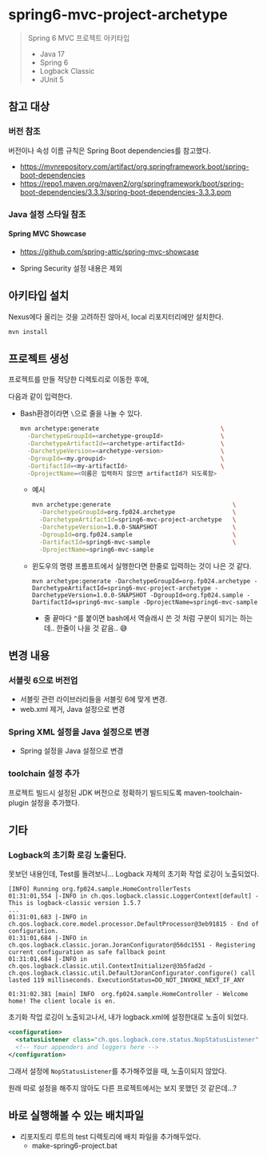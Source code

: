 # spring6-mvc-project-archetype

> Spring 6 MVC 프로젝트 아키타입
>
> * Java 17
> * Spring 6
> * Logback Classic
> * JUnit 5



## 참고 대상

### 버전 참조

버전이나 속성 이름 규칙은 Spring Boot dependencies를 참고했다.

* https://mvnrepository.com/artifact/org.springframework.boot/spring-boot-dependencies
* https://repo1.maven.org/maven2/org/springframework/boot/spring-boot-dependencies/3.3.3/spring-boot-dependencies-3.3.3.pom



### Java 설정 스타일 참조

#### Spring MVC Showcase

* https://github.com/spring-attic/spring-mvc-showcase

* Spring Security 설정 내용은 제외



## 아키타입 설치

Nexus에다 올리는 것을 고려하진 않아서, local 리포지터리에만 설치한다.

```sh
mvn install
```



## 프로젝트 생성

프로젝트를 만들 적당한 디렉토리로 이동한 후에,

다음과 같이 입력한다.

* Bash환경이라면 `\`으로 줄을 나눌 수 있다.

  ```bash
  mvn archetype:generate                                  \
    -DarchetypeGroupId=<archetype-groupId>                \
    -DarchetypeArtifactId=<archetype-artifactId>          \
    -DarchetypeVersion=<archetype-version>                \
    -DgroupId=<my.groupid>                                \
    -DartifactId=<my-artifactId>                          \
    -DprojectName=<이름은 입력하지 않으면 artifactId가 되도록함>
  ```

  * 예시

    ```bash
    mvn archetype:generate                                  \
      -DarchetypeGroupId=org.fp024.archetype                \
      -DarchetypeArtifactId=spring6-mvc-project-archetype   \
      -DarchetypeVersion=1.0.0-SNAPSHOT                     \
      -DgroupId=org.fp024.sample                            \
      -DartifactId=spring6-mvc-sample                       \
      -DprojectName=spring6-mvc-sample
    ```

  * 윈도우의 명령 프롬프트에서 실행한다면 한줄로 입력하는 것이 나은 것 같다.

    ```
    mvn archetype:generate -DarchetypeGroupId=org.fp024.archetype -DarchetypeArtifactId=spring6-mvc-project-archetype -DarchetypeVersion=1.0.0-SNAPSHOT -DgroupId=org.fp024.sample -DartifactId=spring6-mvc-sample -DprojectName=spring6-mvc-sample 
    ```

    * 줄 끝마다 `^`를 붙이면 bash에서 역슬래시 쓴 것 처럼 구분이 되기는 하는데.. 한줄이 나을 것 같음.. 😅





## 변경 내용

### 서블릿 6으로 버전업

* 서블릿 관련 라이브러리들을 서블릿 6에 맞게 변경.
* web.xml 제거, Java 설정으로 변경



### Spring XML 설정을 Java 설정으로 변경

* Spring 설정을 Java 설정으로 변경



### toolchain 설정 추가

프로젝트 빌드시 설정된 JDK 버전으로 정확하기 빌드되도록 maven-toolchain-plugin 설정을 추가했다.



## 기타

### Logback의 초기화 로깅 노출된다.

못보던 내용인데,  Test를 돌려보니... Logback 자체의 초기화 작업 로깅이 노출되었다.

```
[INFO] Running org.fp024.sample.HomeControllerTests
01:31:01,554 |-INFO in ch.qos.logback.classic.LoggerContext[default] - This is logback-classic version 1.5.7
...
01:31:01,683 |-INFO in ch.qos.logback.core.model.processor.DefaultProcessor@3eb91815 - End of configuration.
01:31:01,684 |-INFO in ch.qos.logback.classic.joran.JoranConfigurator@56dc1551 - Registering current configuration as safe fallback point
01:31:01,684 |-INFO in ch.qos.logback.classic.util.ContextInitializer@3b5fad2d - ch.qos.logback.classic.util.DefaultJoranConfigurator.configure() call lasted 119 milliseconds. ExecutionStatus=DO_NOT_INVOKE_NEXT_IF_ANY

01:31:02.381 [main] INFO  org.fp024.sample.HomeController - Welcome home! The client locale is en.

```

초기화 작업 로깅이 노출되고나서, 내가 logback.xml에 설정한대로 노출이 되었다.



```xml
<configuration>
  <statusListener class="ch.qos.logback.core.status.NopStatusListener" />
  <!-- Your appenders and loggers here -->
</configuration>
```

그래서 설정에 `NopStatusListener`를 추가해주었을 때, 노출이되지 않았다.

원래 따로 설정을 해주지 않아도 다른 프로젝트에서는 보지 못했던 것 같은데...?





## 바로 실행해볼 수 있는 배치파일

* 리포지토리 루트의 test 디렉토리에 배치 파일을 추가해두었다.
  * make-spring6-project.bat
